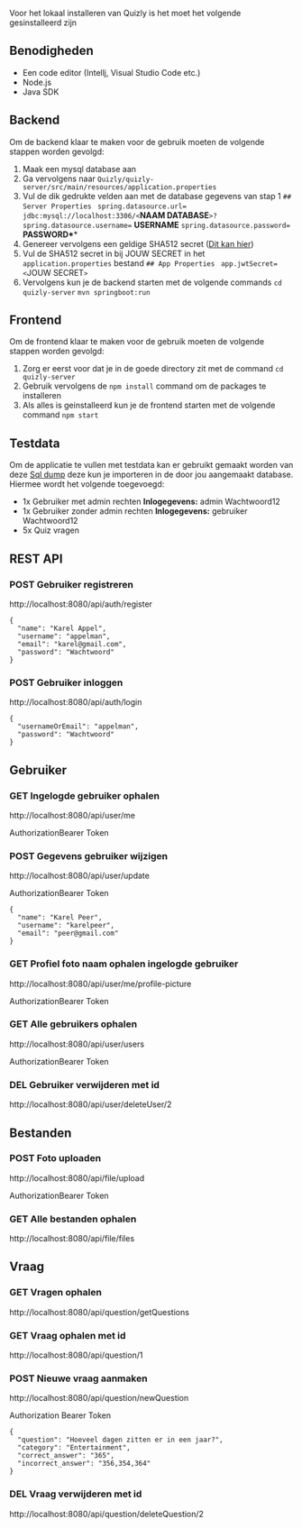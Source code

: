 Voor het lokaal installeren van Quizly is het moet het volgende gesinstalleerd zijn

## Benodigheden

- Een code editor (Intellj, Visual Studio Code etc.)
- Node.js
- Java SDK

## **Backend**

Om de backend klaar te maken voor de gebruik moeten de volgende stappen worden gevolgd:

1. Maak een mysql database aan
2. Ga vervolgens naar `Quizly/quizly-server/src/main/resources/application.properties`
3. Vul de dik gedrukte velden aan met de database gegevens van stap 1 
   `## Server Properties `
   `spring.datasource.url= jdbc:mysql://localhost:3306/<`**NAAM DATABASE**`>? spring.datasource.username=` **USERNAME**
   `spring.datasource.password=` **PASSWORD\****
4. Genereer vervolgens een geldige SHA512 secret ([Dit kan hier](https://passwordsgenerator.net/sha512-hash-generator/))
5. Vul de SHA512 secret in bij JOUW SECRET in het `application.properties` bestand
   `## App Properties `
   `app.jwtSecret= <`JOUW SECRET`>`
6. Vervolgens kun je de backend starten met de volgende commands 
   `cd quizly-server` 
   `mvn springboot:run`

## Frontend

Om de frontend klaar te maken voor de gebruik moeten de volgende stappen worden gevolgd:

1. Zorg er eerst voor dat je in de goede directory zit met de command `cd quizly-server`
2. Gebruik vervolgens de `npm install` command om de packages te installeren
3. Als alles is geinstalleerd kun je de frontend starten met de volgende command `npm start`

## Testdata

Om de applicatie te vullen met testdata kan er gebruikt gemaakt worden van deze [Sql dump](https://github.com/MarkHeeling/Quizly/blob/main/demo-data/test-data.sql) deze kun je importeren in de door jou aangemaakt database. Hiermee wordt het volgende toegevoegd:

- 1x Gebruiker met admin rechten **Inlogegevens:** admin Wachtwoord12
- 1x Gebruiker zonder admin rechten **Inlogegevens:** gebruiker Wachtwoord12
- 5x Quiz vragen

## REST API

### POST Gebruiker registreren

http://localhost:8080/api/auth/register

```
{
  "name": "Karel Appel",
  "username": "appelman",
  "email": "karel@gmail.com",
  "password": "Wachtwoord"
}
```



### POST Gebruiker inloggen

http://localhost:8080/api/auth/login

```
{
  "usernameOrEmail": "appelman",
  "password": "Wachtwoord"
}
```



## Gebruiker

### GET Ingelogde gebruiker ophalen

http://localhost:8080/api/user/me

AuthorizationBearer Token



### POST Gegevens gebruiker wijzigen

http://localhost:8080/api/user/update

AuthorizationBearer Token

```
{
  "name": "Karel Peer",
  "username": "karelpeer",
  "email": "peer@gmail.com"
}
```

### GET Profiel foto naam ophalen ingelogde gebruiker

http://localhost:8080/api/user/me/profile-picture

AuthorizationBearer Token



### GET Alle gebruikers ophalen

http://localhost:8080/api/user/users

AuthorizationBearer Token



### DEL Gebruiker verwijderen met id

http://localhost:8080/api/user/deleteUser/2



## Bestanden



### POST Foto uploaden

http://localhost:8080/api/file/upload

AuthorizationBearer Token



### GET Alle bestanden ophalen

http://localhost:8080/api/file/files



## Vraag

### GET Vragen ophalen

http://localhost:8080/api/question/getQuestions



### GET Vraag ophalen met id

http://localhost:8080/api/question/1



### POST Nieuwe vraag aanmaken

http://localhost:8080/api/question/newQuestion

Authorization Bearer Token

```
{
  "question": "Hoeveel dagen zitten er in een jaar?",
  "category": "Entertainment",
  "correct_answer": "365",
  "incorrect_answer": "356,354,364"
}
```



### DEL Vraag verwijderen met id

http://localhost:8080/api/question/deleteQuestion/2